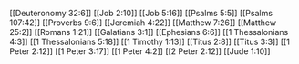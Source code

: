 [[Deuteronomy 32:6]]
[[Job 2:10]]
[[Job 5:16]]
[[Psalms 5:5]]
[[Psalms 107:42]]
[[Proverbs 9:6]]
[[Jeremiah 4:22]]
[[Matthew 7:26]]
[[Matthew 25:2]]
[[Romans 1:21]]
[[Galatians 3:1]]
[[Ephesians 6:6]]
[[1 Thessalonians 4:3]]
[[1 Thessalonians 5:18]]
[[1 Timothy 1:13]]
[[Titus 2:8]]
[[Titus 3:3]]
[[1 Peter 2:12]]
[[1 Peter 3:17]]
[[1 Peter 4:2]]
[[2 Peter 2:12]]
[[Jude 1:10]]
